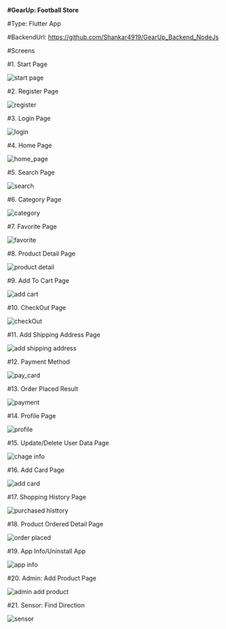 **#GearUp: Football Store**

#Type: Flutter App

#BackendUrl: https://github.com/Shankar4919/GearUp_Backend_NodeJs

#Screens

#1. Start Page

![start page](https://user-images.githubusercontent.com/57608215/155988995-188f23fc-9be8-4e8c-9743-853a3b9b2178.png)


#2. Register Page

![register](https://user-images.githubusercontent.com/57608215/155989391-0fcb7a0f-95b7-4a2a-b191-1675cb53c7bc.png)


#3. Login Page

![login](https://user-images.githubusercontent.com/57608215/155989529-cb410243-eb90-4598-a092-ce34ccba3bba.png)


#4. Home Page

![home_page](https://user-images.githubusercontent.com/57608215/155989599-5582315f-1090-4579-98e8-faa012b64dfd.png)


#5. Search Page

![search ](https://user-images.githubusercontent.com/57608215/155989794-12e0b7f7-3991-40fb-be8a-d14a30eb4fb5.png)


#6. Category Page

![category](https://user-images.githubusercontent.com/57608215/155989688-7ad182ee-6134-464b-96ca-ff8db1d7ea53.png)


#7. Favorite Page

![favorite](https://user-images.githubusercontent.com/57608215/155989935-270b4032-e132-4dc2-949d-4027e20acadd.png)


#8. Product Detail Page

![product detail](https://user-images.githubusercontent.com/57608215/155990041-2fff41de-38ff-4088-bbe5-ea24a3ae911c.png)


#9. Add To Cart Page

![add cart](https://user-images.githubusercontent.com/57608215/155990158-11be181a-98d5-4231-b3a1-8951fbb91bcd.png)


#10. CheckOut Page

![checkOut](https://user-images.githubusercontent.com/57608215/155990243-a08b9883-96b5-4972-bed1-3c47e016efd4.png)


#11. Add Shipping Address Page

![add shipping address](https://user-images.githubusercontent.com/57608215/155990324-a38e45c0-3c5b-4800-9120-8641590eeb4a.png)


#12. Payment Method

![pay_card](https://user-images.githubusercontent.com/57608215/155990405-7214947d-aaa1-46ec-9707-2edc4d6af931.png)


#13. Order Placed Result

![payment](https://user-images.githubusercontent.com/57608215/155990555-25d51860-d0af-4cc5-a126-49ddaf6ff9ee.png)


#14. Profile Page

![profile](https://user-images.githubusercontent.com/57608215/155990642-3fcf5b07-2037-4aee-9349-afeeac1963e4.png)


#15. Update/Delete User Data Page

![chage info](https://user-images.githubusercontent.com/57608215/155990786-9b9257a5-dfd3-4606-af58-5fad6e4cd01d.png)


#16. Add Card Page

![add card](https://user-images.githubusercontent.com/57608215/155990911-673179d6-9393-4d0e-9e3c-24b53de1e213.png)


#17. Shopping History Page

![purchased histtory](https://user-images.githubusercontent.com/57608215/155991089-725f1931-9ea5-4cc5-8494-efa84145ec57.png)


#18. Product Ordered Detail Page

![order placed](https://user-images.githubusercontent.com/57608215/155991275-edea5b3a-b96f-4496-9621-cc35f26ad879.png)


#19. App Info/Uninstall App

![app info](https://user-images.githubusercontent.com/57608215/155991409-dab73e4a-cb91-49c6-ba76-d067e8c8dac9.png)


#20. Admin: Add Product Page

![admin add product](https://user-images.githubusercontent.com/57608215/155991495-afdab729-6d7f-4334-96fc-5009f5435eeb.png)


#21. Sensor: Find Direction

![sensor](https://user-images.githubusercontent.com/57608215/155991598-8a37e5ea-f412-48a3-a40e-19d56a6a2baf.png)



















